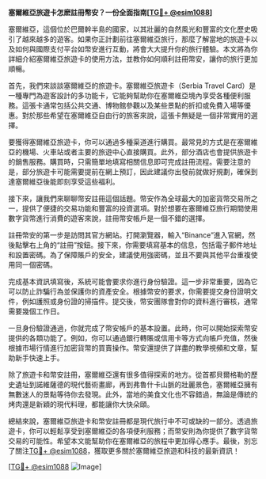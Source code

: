 **塞爾維亞旅遊卡怎麽註冊幣安？一份全面指南[[TG💪+ @esim1088](https://t.me/s/esim1088)]**

塞爾維亞，這個位於巴爾幹半島的國家，以其壯麗的自然風光和豐富的文化歷史吸引了越來越多的遊客。如果你正計劃前往塞爾維亞旅行，那麼了解當地的旅遊卡以及如何與國際支付平台如幣安進行互動，將會大大提升你的旅行體驗。本文將為你詳細介紹塞爾維亞旅遊卡的使用方法，並教你如何順利註冊幣安，讓你的旅行更加順暢。

首先，我們來談談塞爾維亞的旅遊卡。塞爾維亞旅遊卡（Serbia Travel Card）是一種專門為遊客設計的多功能卡，它能夠幫助你在塞爾維亞境內享受各種便利服務。這張卡通常包括公共交通、博物館參觀以及某些景點的折扣或免費入場等優惠。對於那些希望在塞爾維亞自由行的旅客來說，這張卡無疑是一個非常實用的選擇。

要獲得塞爾維亞旅遊卡，你可以通過多種渠道進行購買。最常見的方式是在塞爾維亞的機場、火車站或者主要的旅遊中心直接購買。此外，部分酒店也會提供旅遊卡的銷售服務。購買時，只需簡單地填寫相關信息即可完成註冊流程。需要注意的是，部分旅遊卡可能需要提前在網上預訂，因此建議你出發前就做好規劃，確保到達塞爾維亞後能即刻享受這些福利。

接下來，讓我們來聊聊幣安註冊這個話題。幣安作為全球最大的加密貨幣交易所之一，提供了便捷的交易功能和豐富的投資選項。對於想要在塞爾維亞旅行期間使用數字貨幣進行消費的遊客來說，註冊幣安帳戶是一個不錯的選擇。

註冊幣安的第一步是訪問其官方網站。打開瀏覽器，輸入“Binance”進入官網，然後點擊右上角的“註冊”按鈕。接下來，你需要填寫基本的信息，包括電子郵件地址和設置密碼。為了保障賬戶的安全，建議使用強密碼，並且不要與其他平台重複使用同一個密碼。

完成基本資訊填寫後，系統可能會要求你進行身份驗證。這一步非常重要，因為它可以防止詐騙行為並保護你的資產安全。根據幣安的要求，你需要提交身份證明文件，例如護照或身份證的掃描件。提交後，幣安團隊會對你的資料進行審核，通常需要幾個工作日。

一旦身份驗證通過，你就完成了幣安帳戶的基本設置。此時，你可以開始探索幣安提供的各類功能了。例如，你可以通過銀行轉賬或信用卡等方式向帳戶充值，然後根據市場行情進行加密貨幣的買賣操作。幣安還提供了詳盡的教學視頻和文章，幫助新手快速上手。

除了旅遊卡和幣安註冊，塞爾維亞還有很多值得探索的地方。從首都貝爾格勒的歷史遺址到諾維薩德的現代藝術畫廊，再到弗魯什卡山脈的壯麗景色，塞爾維亞擁有無數迷人的景點等待你去發現。此外，當地的美食文化也不容錯過，無論是傳統的烤肉還是新穎的現代料理，都能讓你大快朵頤。

總結來說，塞爾維亞旅遊卡和幣安註冊都是現代旅行中不可或缺的一部分。透過旅遊卡，你可以輕鬆享受到塞爾維亞的各項便利服務；而幣安則為你提供了數字貨幣交易的可能性。希望本文能幫助你在塞爾維亞的旅程中更加得心應手。最後，別忘了關注[TG💪+ @esim1088](https://t.me/s/esim1088)，獲取更多關於塞爾維亞旅遊和科技的最新資訊！

[[TG💪+ @esim1088](https://t.me/s/esim1088) ![Image](https://i.postimg.cc/4NQfJmqS/Snipaste-2025-05-13-00-14-12.png)]